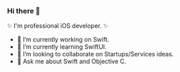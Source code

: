### Hi there 👋

✨ I'm professional iOS developer. ✨

- 🔭 I’m currently working on Swift.
- 🌱 I’m currently learning SwiftUI.
- 👯 I’m looking to collaborate on Startups/Services ideas.
- 💬 Ask me about Swift and Objective C.

<!--
**raviseta/raviseta** is a ✨ _special_ ✨ repository because its `README.md` (this file) appears on your GitHub profile.

Here are some ideas to get you started:

- 🔭 I’m currently working on Swift.
- 🌱 I’m currently learning SwiftUI
- 👯 I’m looking to collaborate on Startups/Services ideas
- 🤔 I’m looking for help with ...
- 💬 Ask me about Swift and Objective C.
- 📫 How to reach me: ...
- 😄 Pronouns: ...
- ⚡ Fun fact: ...
-->
